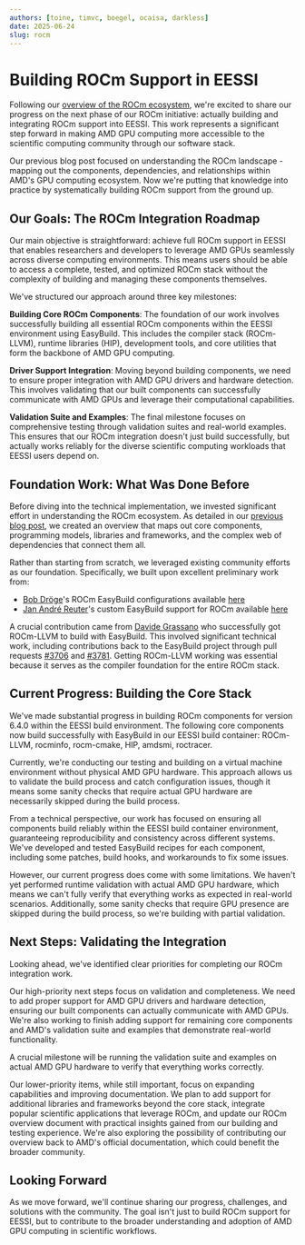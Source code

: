 ```yaml
---
authors: [toine, timvc, boegel, ocaisa, darkless]
date: 2025-06-24
slug: rocm
---
```


# Building ROCm Support in EESSI

Following our [overview of the ROCm ecosystem](https://www.eessi.io/docs/rocm), we're excited to share our progress on the next phase of our ROCm initiative: actually building and integrating ROCm support into EESSI.
This work represents a significant step forward in making AMD GPU computing more accessible to the scientific computing community through our software stack.

Our previous blog post focused on understanding the ROCm landscape - mapping out the components, dependencies, and relationships within AMD's GPU computing ecosystem.
Now we're putting that knowledge into practice by systematically building ROCm support from the ground up.

<!-- more -->

## Our Goals: The ROCm Integration Roadmap

Our main objective is straightforward: achieve full ROCm support in EESSI that enables researchers and developers to leverage AMD GPUs seamlessly across diverse computing environments.
This means users should be able to access a complete, tested, and optimized ROCm stack without the complexity of building and managing these components themselves.

We've structured our approach around three key milestones:

**Building Core ROCm Components**: The foundation of our work involves successfully building all essential ROCm components within the EESSI environment using EasyBuild.
This includes the compiler stack (ROCm-LLVM), runtime libraries (HIP), development tools, and core utilities that form the backbone of AMD GPU computing.

**Driver Support Integration**: Moving beyond building components, we need to ensure proper integration with AMD GPU drivers and hardware detection.
This involves validating that our built components can successfully communicate with AMD GPUs and leverage their computational capabilities.

**Validation Suite and Examples**: The final milestone focuses on comprehensive testing through validation suites and real-world examples.
This ensures that our ROCm integration doesn't just build successfully, but actually works reliably for the diverse scientific computing workloads that EESSI users depend on.

## Foundation Work: What Was Done Before

Before diving into the technical implementation, we invested significant effort in understanding the ROCm ecosystem.
As detailed in our [previous blog post](https://www.eessi.io/docs/blog/2025/05/26/rocm/), we created an overview that maps out core components, programming models, libraries and frameworks, and the complex web of dependencies that connect them all.

Rather than starting from scratch, we leveraged existing community efforts as our foundation.
Specifically, we built upon excellent preliminary work from:

* [Bob Dröge](https://github.com/bedroge)'s ROCm EasyBuild configurations available [here](https://github.com/bedroge/eb-rocm/tree/main)
* [Jan André Reuter](https://github.com/Thyre)'s custom EasyBuild support for ROCm available [here](https://github.com/Thyre/easybuild-custom/tree/support-passing-amdgcn/easybuild/easyconfigs/r)

A crucial contribution came from [Davide Grassano](https://github.com/Crivella) who successfully got ROCm-LLVM to build with EasyBuild.
This involved significant technical work, including contributions back to the EasyBuild project through pull requests [#3706](https://github.com/easybuilders/easybuild-easyblocks/pull/3706) and [#3781](https://github.com/easybuilders/easybuild-easyblocks/pull/3781).
Getting ROCm-LLVM working was essential because it serves as the compiler foundation for the entire ROCm stack.

## Current Progress: Building the Core Stack

We've made substantial progress in building ROCm components for version 6.4.0 within the EESSI build environment.
The following core components now build successfully with EasyBuild in our EESSI build container: ROCm-LLVM, rocminfo, rocm-cmake, HIP, amdsmi, roctracer.

Currently, we're conducting our testing and building on a virtual machine environment without physical AMD GPU hardware.
This approach allows us to validate the build process and catch configuration issues, though it means some sanity checks that require actual GPU hardware are necessarily skipped during the build process.

From a technical perspective, our work has focused on ensuring all components build reliably within the EESSI build container environment, guaranteeing reproducibility and consistency across different systems.
We've developed and tested EasyBuild recipes for each component, including some patches, build hooks, and workarounds to fix some issues.

However, our current progress does come with some limitations.
We haven't yet performed runtime validation with actual AMD GPU hardware, which means we can't fully verify that everything works as expected in real-world scenarios.
Additionally, some sanity checks that require GPU presence are skipped during the build process, so we're building with partial validation.

## Next Steps: Validating the Integration

Looking ahead, we've identified clear priorities for completing our ROCm integration work.

Our high-priority next steps focus on validation and completeness.
We need to add proper support for AMD GPU drivers and hardware detection, ensuring our built components can actually communicate with AMD GPUs.
We're also working to finish adding support for remaining core components and AMD's validation suite and examples that demonstrate real-world functionality.

A crucial milestone will be running the validation suite and examples on actual AMD GPU hardware to verify that everything works correctly.

Our lower-priority items, while still important, focus on expanding capabilities and improving documentation.
We plan to add support for additional libraries and frameworks beyond the core stack, integrate popular scientific applications that leverage ROCm, and update our ROCm overview document with practical insights gained from our building and testing experience.
We're also exploring the possibility of contributing our overview back to AMD's official documentation, which could benefit the broader community.

## Looking Forward

As we move forward, we'll continue sharing our progress, challenges, and solutions with the community.
The goal isn't just to build ROCm support for EESSI, but to contribute to the broader understanding and adoption of AMD GPU computing in scientific workflows.
